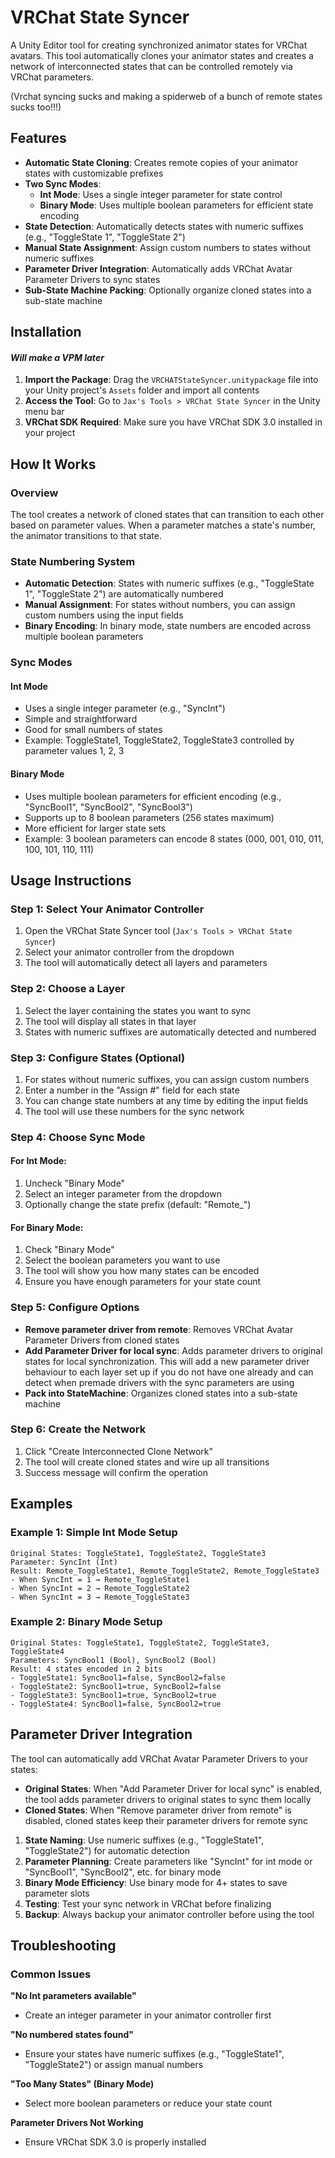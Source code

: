 # VRChat State Syncer

A Unity Editor tool for creating synchronized animator states for VRChat avatars. This tool automatically clones your animator states and creates a network of interconnected states that can be controlled remotely via VRChat parameters.

(Vrchat syncing sucks and making a spiderweb of a bunch of remote states sucks too!!!)

## Features

- **Automatic State Cloning**: Creates remote copies of your animator states with customizable prefixes
- **Two Sync Modes**: 
  - **Int Mode**: Uses a single integer parameter for state control
  - **Binary Mode**: Uses multiple boolean parameters for efficient state encoding
- **State Detection**: Automatically detects states with numeric suffixes (e.g., "ToggleState 1", "ToggleState 2")
- **Manual State Assignment**: Assign custom numbers to states without numeric suffixes
- **Parameter Driver Integration**: Automatically adds VRChat Avatar Parameter Drivers to sync states
- **Sub-State Machine Packing**: Optionally organize cloned states into a sub-state machine

## Installation

#### *Will make a VPM later*

1. **Import the Package**: Drag the `VRCHATStateSyncer.unitypackage` file into your Unity project's `Assets` folder and import all contents
2. **Access the Tool**: Go to `Jax's Tools > VRChat State Syncer` in the Unity menu bar
3. **VRChat SDK Required**: Make sure you have VRChat SDK 3.0 installed in your project

## How It Works

### Overview
The tool creates a network of cloned states that can transition to each other based on parameter values. When a parameter matches a state's number, the animator transitions to that state.

### State Numbering System
- **Automatic Detection**: States with numeric suffixes (e.g., "ToggleState 1", "ToggleState 2") are automatically numbered
- **Manual Assignment**: For states without numbers, you can assign custom numbers using the input fields
- **Binary Encoding**: In binary mode, state numbers are encoded across multiple boolean parameters

### Sync Modes

#### Int Mode
- Uses a single integer parameter (e.g., "SyncInt")
- Simple and straightforward
- Good for small numbers of states
- Example: ToggleState1, ToggleState2, ToggleState3 controlled by parameter values 1, 2, 3

#### Binary Mode
- Uses multiple boolean parameters for efficient encoding (e.g., "SyncBool1", "SyncBool2", "SyncBool3")
- Supports up to 8 boolean parameters (256 states maximum)
- More efficient for larger state sets
- Example: 3 boolean parameters can encode 8 states (000, 001, 010, 011, 100, 101, 110, 111)

## Usage Instructions

### Step 1: Select Your Animator Controller
1. Open the VRChat State Syncer tool (`Jax's Tools > VRChat State Syncer`)
2. Select your animator controller from the dropdown
3. The tool will automatically detect all layers and parameters

### Step 2: Choose a Layer
1. Select the layer containing the states you want to sync
2. The tool will display all states in that layer
3. States with numeric suffixes are automatically detected and numbered

### Step 3: Configure States (Optional)
1. For states without numeric suffixes, you can assign custom numbers
2. Enter a number in the "Assign #" field for each state
3. You can change state numbers at any time by editing the input fields
4. The tool will use these numbers for the sync network

### Step 4: Choose Sync Mode

#### For Int Mode:
1. Uncheck "Binary Mode"
2. Select an integer parameter from the dropdown
3. Optionally change the state prefix (default: "Remote_")

#### For Binary Mode:
1. Check "Binary Mode"
2. Select the boolean parameters you want to use
3. The tool will show you how many states can be encoded
4. Ensure you have enough parameters for your state count

### Step 5: Configure Options
- **Remove parameter driver from remote**: Removes VRChat Avatar Parameter Drivers from cloned states
- **Add Parameter Driver for local sync**: Adds parameter drivers to original states for local synchronization. This will add a new parameter driver behaviour to each layer set up if you do not have one already and can detect when premade drivers with the sync parameters are using
- **Pack into StateMachine**: Organizes cloned states into a sub-state machine

### Step 6: Create the Network
1. Click "Create Interconnected Clone Network"
2. The tool will create cloned states and wire up all transitions
3. Success message will confirm the operation

## Examples

### Example 1: Simple Int Mode Setup
```
Original States: ToggleState1, ToggleState2, ToggleState3
Parameter: SyncInt (Int)
Result: Remote_ToggleState1, Remote_ToggleState2, Remote_ToggleState3
- When SyncInt = 1 → Remote_ToggleState1
- When SyncInt = 2 → Remote_ToggleState2  
- When SyncInt = 3 → Remote_ToggleState3
```

### Example 2: Binary Mode Setup
```
Original States: ToggleState1, ToggleState2, ToggleState3, ToggleState4
Parameters: SyncBool1 (Bool), SyncBool2 (Bool)
Result: 4 states encoded in 2 bits
- ToggleState1: SyncBool1=false, SyncBool2=false
- ToggleState2: SyncBool1=true, SyncBool2=false
- ToggleState3: SyncBool1=true, SyncBool2=true
- ToggleState4: SyncBool1=false, SyncBool2=true
```

## Parameter Driver Integration

The tool can automatically add VRChat Avatar Parameter Drivers to your states:

- **Original States**: When "Add Parameter Driver for local sync" is enabled, the tool adds parameter drivers to original states to sync them locally
- **Cloned States**: When "Remove parameter driver from remote" is disabled, cloned states keep their parameter drivers for remote sync


1. **State Naming**: Use numeric suffixes (e.g., "ToggleState1", "ToggleState2") for automatic detection
2. **Parameter Planning**: Create parameters like "SyncInt" for int mode or "SyncBool1", "SyncBool2", etc. for binary mode
3. **Binary Mode Efficiency**: Use binary mode for 4+ states to save parameter slots
4. **Testing**: Test your sync network in VRChat before finalizing
5. **Backup**: Always backup your animator controller before using the tool

## Troubleshooting

### Common Issues

**"No Int parameters available"**
- Create an integer parameter in your animator controller first

**"No numbered states found"**
- Ensure your states have numeric suffixes (e.g., "ToggleState1", "ToggleState2") or assign manual numbers

**"Too Many States" (Binary Mode)**
- Select more boolean parameters or reduce your state count

**Parameter Drivers Not Working**
- Ensure VRChat SDK 3.0 is properly installed